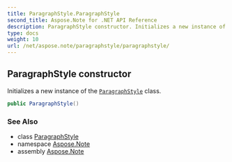 ```yaml
---
title: ParagraphStyle.ParagraphStyle
second_title: Aspose.Note for .NET API Reference
description: ParagraphStyle constructor. Initializes a new instance of the ParagraphStyle class
type: docs
weight: 10
url: /net/aspose.note/paragraphstyle/paragraphstyle/
---
```

## ParagraphStyle constructor

Initializes a new instance of the [`ParagraphStyle`](../) class.

```csharp
public ParagraphStyle()
```

### See Also

* class [ParagraphStyle](../)
* namespace [Aspose.Note](../../paragraphstyle/)
* assembly [Aspose.Note](../../../)


